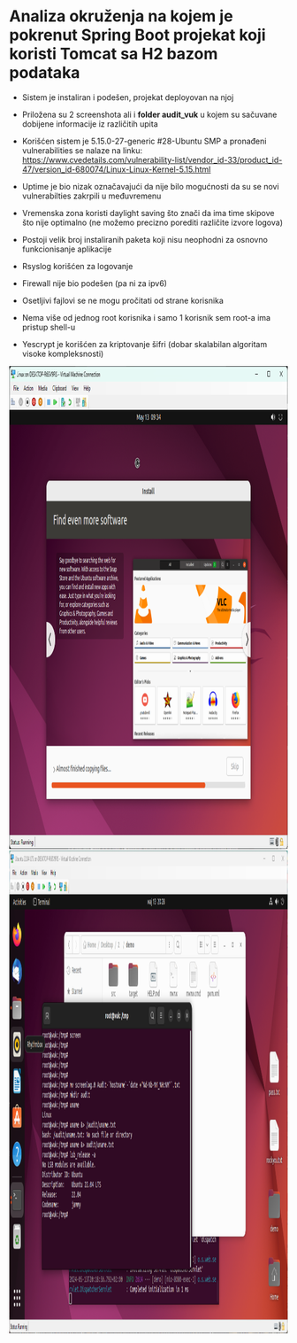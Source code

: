 # Analiza okruženja na kojem je pokrenut Spring Boot projekat koji koristi Tomcat sa H2 bazom podataka

- Sistem je instaliran i podešen, projekat deployovan na njoj

- Priložena su 2 screenshota ali i **folder audit_vuk** u kojem su sačuvane
  dobijene informacije iz različitih upita

- Korišćen sistem je 5.15.0-27-generic \#28-Ubuntu SMP a pronađeni
  vulnerabilities se nalaze na linku:
  [<u>https://www.cvedetails.com/vulnerability-list/vendor_id-33/product_id-47/version_id-680074/Linux-Linux-Kernel-5.15.html</u>](https://www.cvedetails.com/vulnerability-list/vendor_id-33/product_id-47/version_id-680074/Linux-Linux-Kernel-5.15.html)

- Uptime je bio nizak označavajući da nije bilo mogućnosti da su se novi
  vulnerabilties zakrpili u međuvremenu

- Vremenska zona koristi daylight saving što znači da ima time skipove
  što nije optimalno (ne možemo precizno porediti različite izvore
  logova)

- Postoji velik broj instaliranih paketa koji nisu neophodni za osnovno
  funkcionisanje aplikacije

- Rsyslog korišćen za logovanje

- Firewall nije bio podešen (pa ni za ipv6)

- Osetljivi fajlovi se ne mogu pročitati od strane korisnika

- Nema više od jednog root korisnika i samo 1 korisnik sem root-a ima
  pristup shell-u

- Yescrypt je korišćen za kriptovanje šifri (dobar skalabilan algoritam
  visoke kompleksnosti)

<img src="screenovi_vuk/image1.png" style="width:10.6875in;height:9.08333in" /><img src="screenovi_vuk/image2.png" style="width:14.22917in;height:9.08333in" />
